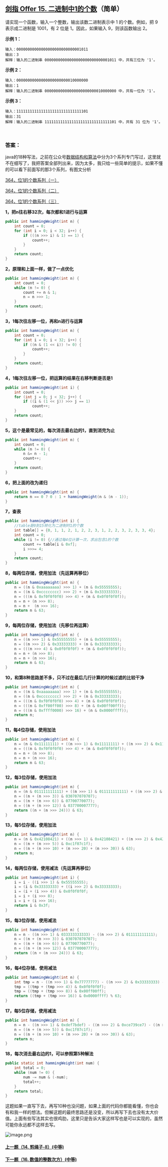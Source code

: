 ## [剑指 Offer 15. 二进制中1的个数](https://leetcode-cn.com/problems/er-jin-zhi-zhong-1de-ge-shu-lcof/)（简单）

请实现一个函数，输入一个整数，输出该数二进制表示中 1 的个数。例如，把 9 表示成二进制是 1001，有 2 位是 1。因此，如果输入 9，则该函数输出 2。

**示例 1：**

```
输入：00000000000000000000000000001011
输出：3
解释：输入的二进制串 00000000000000000000000000001011 中，共有三位为 '1'。
```

**示例 2：**

```
输入：00000000000000000000000010000000
输出：1
解释：输入的二进制串 00000000000000000000000010000000 中，共有一位为 '1'。
```

**示例 3：**

```
输入：11111111111111111111111111111101
输出：31
解释：输入的二进制串 11111111111111111111111111111101 中，共有 31 位为 '1'。
```

<br/>

### 答案：

java的18种写法，之前在公众号[数据结构和算法](https://img-blog.csdnimg.cn/20190515124616751.jpg)中分为3个系列专门写过，这里就不在细写了，我把答案全部列出来，因为太多，我只给一些简单的提示，如果不懂的可以看下前面写的那3个系列，有图文分析  

[364，位1的个数系列（一）](https://mp.weixin.qq.com/s/wd3ZdWPtKS-b_4ReBCyfwQ)  

[364，位1的个数系列（二）](https://mp.weixin.qq.com/s/f_AkvyBXi6sUC9OcU4Kw9g)  

[364，位1的个数系列（三）](https://mp.weixin.qq.com/s/3VQ-hTAVAC9uOgP8QSIWOA)

**1，把n往右移32次，每次都和1进行与运算**

```java
public int hammingWeight(int n) {
    int count = 0;
    for (int i = 0; i < 32; i++) {
        if (((n >>> i) & 1) == 1) {
            count++;
        }
    }
    return count;
}
```

**2，原理和上面一样，做了一点优化**

```java
public int hammingWeight(int n) {
    int count = 0;
    while (n != 0) {
        count += n & 1;
        n = n >>> 1;
    }
    return count;
}
```

**3，1每次往左移一位，再和n进行与运算**

```java
public int hammingWeight(int n) {
    int count = 0;
    for (int i = 0; i < 32; i++) {
        if ((n & (1 << i)) != 0) {
            count++;
        }
    }
    return count;
}
```

**4，1每次往左移一位，把运算的结果在右移判断是否是1**

```java
public int hammingWeight(int i) {
    int count = 0;
    for (int j = 0; j < 32; j++) {
        if ((i & (1 << j)) >>> j == 1)
            count++;
    }
    return count;
}
```

**5，这个是最常见的，每次消去最右边的1，直到消完为止**

```java
public int hammingWeight(int n) {
    int count = 0;
    while (n != 0) {
        n &= n - 1;
        count++;
    }
    return count;
}
```

**6，把上面的改为递归**

```java
public int hammingWeight(int n) {
    return n == 0 ? 0 : 1 + hammingWeight(n & (n - 1));
}
```

**7，查表**

```java
public int hammingWeight(int i) {
    //table是0到15转化为二进制时1的个数
    int table[] = {0, 1, 1, 2, 1, 2, 2, 3, 1, 2, 2, 3, 2, 3, 3, 4};
    int count = 0;
    while (i != 0) {//通过每4位计算一次，求出包含1的个数
        count += table[i & 0xf];
        i >>>= 4;
    }
    return count;
}
```


**8，每两位存储，使用加法（先运算再移位）**

```java
public int hammingWeight(int n) {
    n = ((n & 0xaaaaaaaa) >>> 1) + (n & 0x55555555);
    n = ((n & 0xcccccccc) >>> 2) + (n & 0x33333333);
    n = (((n & 0xf0f0f0f0) >>> 4) + (n & 0x0f0f0f0f));
    n = n + (n >>> 8);
    n = n +  (n >>> 16);
    return n & 63;
}
```


**9，每两位存储，使用加法（先移位再运算）**

```java
public int hammingWeight(int n) {
    n = ((n >>> 1) & 0x55555555) + (n & 0x55555555);
    n = ((n >>> 2) & 0x33333333) + (n & 0x33333333);
    n = (((n >>> 4) & 0x0f0f0f0f) + (n & 0x0f0f0f0f));
    n = n + (n >>> 8);
    n = n + (n >>> 16);
    return n & 63;
}
```


**10，和第8种思路差不多，只不过在最后几行计算的时候过滤的比较干净**

```java
public int hammingWeight(int n) {
    n = ((n & 0xaaaaaaaa) >>> 1) + (n & 0x55555555);
    n = ((n & 0xcccccccc) >>> 2) + (n & 0x33333333);
    n = (((n & 0xf0f0f0f0) >>> 4) + (n & 0x0f0f0f0f));
    n = (((n & 0xff00ff00) >>> 8) + (n & 0x00ff00ff));
    n = (((n & 0xffff0000) >>> 16) + (n & 0x0000ffff));
    return n;
}
```


**11，每4位存储，使用加法**

```java
public int hammingWeight(int n) {
    n = (n & 0x11111111) + ((n >>> 1) & 0x11111111) + ((n >>> 2) & 0x11111111) + ((n >>> 3) & 0x11111111);
    n = (((n & 0xf0f0f0f0) >>> 4) + (n & 0x0f0f0f0f));
    n = n + (n >>> 8);
    n = n + (n >>> 16);
    return n & 63;
}
```


**12，每3位存储，使用加法**

```java
public int hammingWeight(int n) {
    n = (n & 011111111111) + ((n >>> 1) & 011111111111) + ((n >>> 2) & 011111111111);
    n = ((n + (n >>> 3)) & 030707070707);
    n = ((n + (n >>> 6)) & 07700770077);
    n = ((n + (n >>> 12)) & 037700007777);
    return ((n + (n >>> 24))) & 63;
}
```


**13，每5位存储，使用加法**

```java
public int hammingWeight(int n) {
    n = (n & 0x42108421) + ((n >>> 1) & 0x42108421) + ((n >>> 2) & 0x42108421) + ((n >>> 3) & 0x42108421) + ((n >>> 4) & 0x42108421);
    n = ((n + (n >>> 5)) & 0xc1f07c1f);
    n = ((n + (n >>> 10) + (n >>> 20) + (n >>> 30)) & 63);
    return n;
}
```


**14，每两位存储，使用减法（先运算再移位）**

```java
public int hammingWeight(int i) {
    i = i - ((i >>> 1) & 0x55555555);
    i = (i & 0x33333333) + ((i >>> 2) & 0x33333333);
    i = (i + (i >>> 4)) & 0x0f0f0f0f;
    i = i + (i >>> 8);
    i = i + (i >>> 16);
    return i & 0x3f;
}
```


**15，每3位存储，使用减法**

```java
public int hammingWeight(int n) {
    n = n - ((n >>> 1) & 033333333333) - ((n >>> 2) & 011111111111);
    n = ((n + (n >>> 3)) & 030707070707);
    n = ((n + (n >>> 6)) & 07700770077);
    n = ((n + (n >>> 12)) & 037700007777);
    return ((n + (n >>> 24))) & 63;
}
```


**16，每4位存储，使用减法**

```java
public int hammingWeight(int n) {
    int tmp = n - ((n >>> 1) & 0x77777777) - ((n >>> 2) & 0x33333333) - ((n >>> 3) & 0x11111111);
    tmp = ((tmp + (tmp >>> 4)) & 0x0f0f0f0f);
    tmp = ((tmp + (tmp >>> 8)) & 0x00ff00ff);
    return ((tmp + (tmp >>> 16)) & 0x0000ffff) % 63;
}
```


**17，每5位存储，使用减法**

```java
public int hammingWeight(int n) {
    n = n - ((n >>> 1) & 0xdef7bdef) - ((n >>> 2) & 0xce739ce7) - ((n >>> 3) & 0xc6318c63) - ((n >>> 4) & 0x02108421);
    n = ((n + (n >>> 5)) & 0xc1f07c1f);
    n = ((n + (n >>> 10) + (n >>> 20) + (n >>> 30)) & 63);
    return n;
}
```


**18，每次消去最右边的1，可以参照第5种解法**

```java
public static int hammingWeight(int num) {
    int total = 0;
    while (num != 0) {
        num -= num & (-num);
        total++;
    }
    return total;
}
```



这题如果一直写下去，再写10种也没问题，如果上面的代码你都能看懂，你也会有和我一样的想法。但解这题的最终思路还是没变，所以再写下去也没有太大价值。上面有些写法其实也很鸡肋，这里只是告诉大家这样写也是可以实现的，虽然可能你永远都不这样去写。



![image.png](https://img-blog.csdnimg.cn/20200807155236311.png)

#### [上一题（14. 剪绳子-II）(中等)](https://github.com/sdwwld/leetCode/blob/master/src/main/java/com/wld/java/offer/剑指Offer14-II.md)

#### [下一题（16. 数值的整数次方）(中等)](https://github.com/sdwwld/leetCode/blob/master/src/main/java/com/wld/java/offer/剑指Offer16.md)
